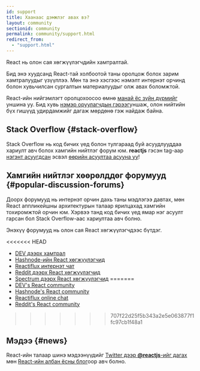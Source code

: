 ```yaml
---
id: support
title: Хаанаас дэмжлэг авах вэ?
layout: community
sectionid: community
permalink: community/support.html
redirect_from:
  - "support.html"
---
```


React нь олон сая хөгжүүлэгчдийн хамтралтай.

Бид энэ хуудсанд React-тай холбоотой таны оролцож болох зарим хамтралуудыг үзүүллээ. Мөн та энэ хэсгээс нэмэлт интернэт орчинд болон хувьчилсан сургалтын материалуудыг олж авах боломжтой.

React-ийн нийгэмлэгт оролцохоосоо өмнө [манай ёс зүйн дүрмийг](https://github.com/facebook/react/blob/master/CODE_OF_CONDUCT.md) уншина уу. Бид хувь [нэмэр оруулагчдын гэрээг](https://www.contributor-covenant.org/)уншаж, олон нийтийн бүх гишүүд удирдамжийг дагаж мөрдөнө гэж найдаж байна.

## Stack Overflow {#stack-overflow}

Stack Overflow нь код бичих үед болон тулгараад буй асуудлууддаа хариулт авч болох хамгийн нийтлэг форум юм. **reactjs** гэсэн tag-аар [нэгэнт асуугдсан](https://stackoverflow.com/questions/tagged/reactjs) эсвэл [өөрийн асуултаа асууна уу](https://stackoverflow.com/questions/ask?tags=reactjs)!

## Хамгийн нийтлэг хөөрөлддөг форумууд {#popular-discussion-forums}

Доорх форумууд нь интернэт орчин дахь таны мэдлэгээ давтах, мөн React аппликейшны архитектурын талаар ярилцахад хамгийн тохиромжтой орчин юм.  Хэрвээ танд код бичих үед ямар нэг асуулт гарсан бол Stack Overflow-аас хариултаа авч болно. 

Энэхүү форумууд нь олон сая React хөгжүүлэгчдээс бүтдэг.

<<<<<<< HEAD
* [DEV дээрх хамтрал](https://dev.to/t/react)
* [Hashnode-ийн React хөгжүүлэгчид](https://hashnode.com/n/reactjs)
* [Reactiflux интернэт чат](https://discord.gg/reactiflux)
* [Reddit дээрх React хөгжүүлэгчид](https://www.reddit.com/r/reactjs/)
* [Spectrum дээрх React хөгжүүлэгчид](https://spectrum.chat/react)
=======
* [DEV's React community](https://dev.to/t/react)
* [Hashnode's React community](https://hashnode.com/n/reactjs)
* [Reactiflux online chat](https://discord.gg/reactiflux)
* [Reddit's React community](https://www.reddit.com/r/reactjs/)
>>>>>>> 707f22d25f5b343a2e5e063877f1fc97cb1f48a1

## Мэдээ {#news}

React-ийн талаар шинэ мэдээнүүдийг [Twitter дээр **@reactjs**-ийг дагах](https://twitter.com/reactjs) мөн [React-ийн албан ёсны блог](/blog/)оор авч болно.
